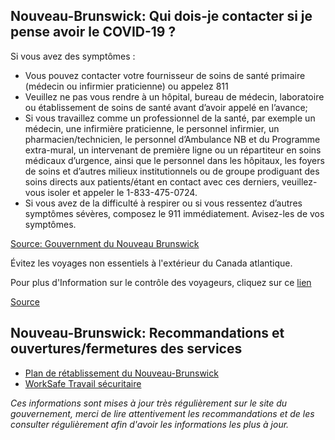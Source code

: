 ## Nouveau-Brunswick: Qui dois-je contacter si je pense avoir le COVID-19 ?

Si vous avez des symptômes :

- Vous pouvez contacter votre fournisseur de soins de santé primaire (médecin ou infirmier praticienne) ou appelez 811
- Veuillez ne pas vous rendre à un hôpital, bureau de médecin, laboratoire ou établissement de soins de santé avant d’avoir appelé en l’avance;
- Si vous travaillez comme un professionnel de la santé, par exemple un médecin, une infirmière praticienne, le personnel infirmier, un pharmacien/technicien, le personnel d’Ambulance NB et du Programme extra-mural, un intervenant de première ligne ou un répartiteur en soins médicaux d’urgence, ainsi que le personnel dans les hôpitaux, les foyers de soins et d’autres milieux institutionnels ou de groupe prodiguant des soins directs aux patients/étant en contact avec ces derniers, veuillez-vous isoler et appeler le 1-833-475-0724.
- Si vous avez de la difficulté à respirer ou si vous ressentez d’autres symptômes sévères, composez le 911 immédiatement. Avisez-les de vos symptômes.

[Source: Gouvernment du Nouveau Brunswick](https://www2.gnb.ca/content/gnb/fr/ministeres/bmhc/maladies_transmissibles/content/maladies_respiratoires/coronavirus.html)

Évitez les voyages non essentiels à l'extérieur du Canada atlantique.

Pour plus d'Information sur le contrôle des voyageurs, cliquez sur ce [lien](https://www2.gnb.ca/content/gnb/fr/corporate/promo/covid-19/voyageurs.html)

[Source](https://www2.gnb.ca/content/gnb/fr/corporate/promo/covid-19/voyageurs.html)


## Nouveau-Brunswick: Recommandations et ouvertures/fermetures des services

- [Plan de rétablissement du Nouveau-Brunswick](https://www2.gnb.ca/content/gnb/fr/corporate/promo/covid-19/retablissement.html)
- [WorkSafe Travail sécuritaire](https://www.travailsecuritairenb.ca/sujets-de-s%C3%A9curit%C3%A9/covid-19/nouvel-outil-de-pr%C3%A9vention-de-la-covid-19-pour-les-lieux-de-travail/)

_Ces informations sont mises à jour très régulièrement sur le site du gouvernement, merci de lire attentivement les recommandations et de les consulter régulièrement afin d'avoir les informations les plus à jour._
